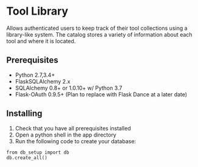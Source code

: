 # Tool Library  

Allows authenticated users to keep track of their tool collections using a  
library-like system. The catalog stores a variety of information about each  
tool and where it is located.

## Prerequisites  
* Python 2.7,3.4+
* FlaskSQLAlchemy 2.x
* SQLAlchemy 0.8+ or 1.0.10+ w/ Python 3.7
* Flask-OAuth 0.9.5+ (Plan to replace with Flask Dance at a later date)

## Installing
1. Check that you have all prerequisites installed
2. Open a python shell in the app directory
3. Run the following code to create your database:  
```
from db_setup import db
db.create_all()
```
